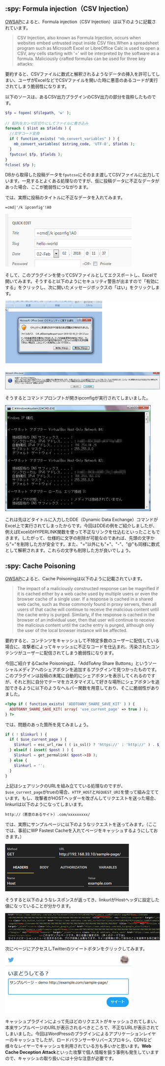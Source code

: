 ## :spy: Formula injection（CSV Injection）

[OWSAP](https://www.owasp.org/index.php/CSV_Injection)によると、Formula injection（CSV Injection）は以下のように記載されています。

>CSV Injection, also known as Formula Injection, occurs when websites embed untrusted input inside CSV files.When a spreadsheet program such as Microsoft Excel or LibreOffice Calc is used to open a CSV, any cells starting with '=' will be interpreted by the software as a formula. Maliciously crafted formulas can be used for three key attacks: 

要約すると、CSVファイルに数式と解釈されるようなデータの挿入を許可してしまい、ユーザがExcelなどでCSVファイルを開いた時に悪意のあるコードが実行されてしまう脆弱性になります。

以下のソースは、あるCSV出力プラグインのCSV出力の部分を抜粋したものです。

```php
$fp = fopen( $filepath, 'w' );

// 配列をカンマ区切りにしてファイルに書き込み
foreach ( $list as $fields ) {
  //文字コード変換
  if ( function_exists( "mb_convert_variables" ) ) {
    mb_convert_variables( $string_code, 'UTF-8', $fields );
  }
  fputcsv( $fp, $fields );
}
fclose( $fp );
```

DBから取得した投稿データを```fputcsv```にそのまま渡してCSVファイルに出力しています。一見するとよくある処理なのですが、仮に投稿データに不正なデータがあった場合、ここが脆弱性につながります。

では、実際に投稿のタイトルに不正なデータを入れてみます。

```
=cmd|'/k ipconfig'!A0
```

![投稿](./414be064-75b4-35e7-1f61-6ba49a1b665d.gif)

そして、このプラグインを使ってCSVファイルとしてエクスポートし、Excelで開いてみます。そうすると以下のようにセキュリティ警告が出ますので「有効にする」をクリックし、次に開いたメッセージボックスの「はい」をクリックします。

![アラート](./4f9071de-e36a-088c-9466-1e56dd8890cf.gif)

そうするとコマンドプロンプトが開きipconfigが実行されてしまいました。

![コマンドプロンプトt](./aa55d3d6-ba36-1ea1-34c6-3965b633afe5.gif)


これは先ほどタイトルに入力したDDE（Dynamic Data Exchange）コマンドがExcel上で実行されてしまったからです。今回はDDEの例をご紹介しましたが、例えばExcelのHYPERLINK関数を使って不正なリンクを仕込むといったこともできます。したがって、仕様的に文字の削除が可能なのであれば、先頭の文字から"="を削除した方が安全です。また、"="以外にも"+"、"-"、"@"も同様に数式として解釈されます。これらの文字も削除した方が良いでしょう。

## :spy: Cache Poisoning

[OWSAP](https://www.owasp.org/index.php/Cache_Poisoning)によると、Cache Poisoningは以下のように記載されています。

>The impact of a maliciously constructed response can be magnified if it is cached either by a web cache used by multiple users or even the browser cache of a single user. If a response is cached in a shared web cache, such as those commonly found in proxy servers, then all users of that cache will continue to receive the malicious content until the cache entry is purged. Similarly, if the response is cached in the browser of an individual user, then that user will continue to receive the malicious content until the cache entry is purged, although only the user of the local browser instance will be affected. 

要約すると、コンテンツをキャッシュして不特定多数のユーザーに配信している場合に、攻撃者によってキャッシュに不正なコードを仕込まれ、汚染されたコンテンツがユーザーに配信されてしまう脆弱性になります。

今回ご紹介するCache Poisoningは、「AddToAny Share Buttons」というソーシャルメディアへのシェアボタンを追加するプラグインで見つかったものです。このプラグインは投稿の末尾に自動的にシェアボタンを表示してくれるのですが、それと別に自分でテーマをカスタマイズして好きな場所にシェアボタンを追加できるように以下のようなヘルパー関数を用意しており、そこに脆弱性がありました。

```php
<?php if ( function_exists( 'ADDTOANY_SHARE_SAVE_KIT' ) ) { 
  ADDTOANY_SHARE_SAVE_KIT( array( 'use_current_page' => true ) );
} ?>
```

では、問題のあった箇所を見てみましょう。

```php
if ( ! $linkurl ) {
  if ( $use_current_page ) {
    $linkurl = esc_url_raw ( ( is_ssl() ? 'https://' : 'http://' ) . $_SERVER['HTTP_HOST'] . $_SERVER['REQUEST_URI'] );
  } elseif ( isset( $post ) ) {
    $linkurl = get_permalink( $post->ID );
  } else {
    $linkurl = '';
  }
}
```

上記はシェアリンクのURLを組み立てている処理なのですが、```$use_current_page```がtrueの場合、```HTTP_HOST```と```REQUEST_URI```を使って組み立てています。もし、攻撃者がHOSTヘッダーを改ざんしてリクエストを送った場合、linkurlは以下のようになってしまいます。

```
http://（悪意のあるサイト）.com/xxxxxxxxx/
```

では、実際にサンプルページに以下のようなリクエストを送ってみます。（ここでは、事前にWP Fastest Cacheを入れてページをキャッシュするようにしておきます。）

![サンプルページへのリクエスト](./bb6eda0e-ebf1-04d0-3bf1-923d4cd2f706.gif)

そうすると以下のようなレスポンスが返ってき、linkurlがHostヘッダに設定した値になっていることが分かります。

![レスポンス](./5f1a255e-2992-ad03-3381-d850555002e7.gif)

次にページにアクセスしTwitterのツイートボタンをクリックしてみます。

![tweet](./d7dcc6b1-a3d5-4397-c23f-46d2dd2c9995.gif)

キャッシュプラグインによって先ほどのリクエストがキャッシュされてしまい、本来サンプルページのURLが表示されるべきところで、不正なURLが表示されてしまいました。今回はWordPressのプラグインによるアプリケーションレイヤーのキャッシュでしたが、ロードバランサーやリバースプロキシ、CDNなど様々なレイヤーでキャッシュを利用されている方も多いかと思います。**Web Cache Deception Attack**といった攻撃で個人情報を狙う事例も発生していますので、キャッシュの取り扱いには十分な注意が必要です。
